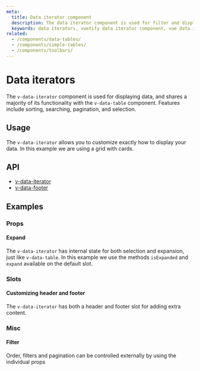 ```yaml
---
meta:
  title: Data iterator component
  description: The data iterator component is used for filter and displaying data including sorting, searching, pagination, and selection.
  keywords: data iterators, vuetify data iterator component, vue data iterator component
related:
  - /components/data-tables/
  - /components/simple-tables/
  - /components/toolbars/
---
```


# Data iterators

The `v-data-iterator` component is used for displaying data, and shares a majority of its functionality with the `v-data-table` component. Features include sorting, searching, pagination, and selection.

<entry-ad />

## Usage

The `v-data-iterator` allows you to customize exactly how to display your data. In this example we are using a grid with cards.

<usage name="v-data-iterator" />

## API

- [v-data-iterator](../../api/v-data-iterator)
- [v-data-footer](../../api/v-data-footer)

## Examples

### Props

#### Expand

The `v-data-iterator` has internal state for both selection and expansion, just like `v-data-table`. In this example we use the methods `isExpanded` and `expand` available on the default slot.

<example file="v-data-iterator/prop-single-expand" />

### Slots

#### Customizing header and footer

The `v-data-iterator` has both a header and footer slot for adding extra content.

<example file="v-data-iterator/slot-header-footer" />

### Misc

#### Filter

Order, filters and pagination can be controlled externally by using the individual props

<example file="v-data-iterator/misc-filter" />

<backmatter />
